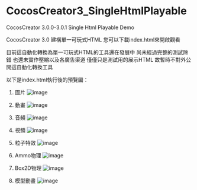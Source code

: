 # CocosCreator3_SingleHtmlPlayable
CocosCreator 3.0.0-3.0.1 Single Html Playable Demo

CocosCreator 3.0 建構單一可玩式HTML
您可以下載index.html來開啟觀看

目前這自動化轉換為單一可玩式HTML的工具還在發展中
尚未經過完整的測試除錯
也還未實作壓縮以及各廣吿渠道
僅僅只是測試用的展示HTML
故暫時不對外公開這自動化轉換工具

以下是index.html執行後的預覽圖：

1. 圖片
![image](https://github.com/LoS-Light/CocosCreator3_SingleHtmlPlayable/blob/master/DemoImages/01.jpg)

2. 動畫
![image](https://github.com/LoS-Light/CocosCreator3_SingleHtmlPlayable/blob/master/DemoImages/02.jpg)

3. 音頻
![image](https://github.com/LoS-Light/CocosCreator3_SingleHtmlPlayable/blob/master/DemoImages/03.jpg)

4. 視頻
![image](https://github.com/LoS-Light/CocosCreator3_SingleHtmlPlayable/blob/master/DemoImages/04.jpg)

5. 粒子特效
![image](https://github.com/LoS-Light/CocosCreator3_SingleHtmlPlayable/blob/master/DemoImages/05.jpg)

6. Ammo物理
![image](https://github.com/LoS-Light/CocosCreator3_SingleHtmlPlayable/blob/master/DemoImages/06.jpg)

7. Box2D物理
![image](https://github.com/LoS-Light/CocosCreator3_SingleHtmlPlayable/blob/master/DemoImages/07.jpg)

8. 模型動畫
![image](https://github.com/LoS-Light/CocosCreator3_SingleHtmlPlayable/blob/master/DemoImages/08.jpg)
